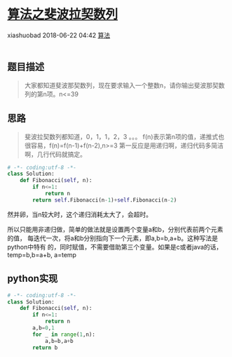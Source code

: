 <div class="blog-article">
    <h1><a href="p.html?p=算法/算法之斐波拉契数列" class="title">算法之斐波拉契数列</a></h1>
    <span class="author">xiashuobad</span>
    <span class="time">2018-06-22 04:42</span>
    <span><a href="tags.html?t=算法" class="tag">算法</a></span>
    </div>
<br/>

## 题目描述 ##
> 大家都知道斐波那契数列，现在要求输入一个整数n，请你输出斐波那契数列的第n项。n<=39
## 思路 ##
> 斐波拉契数列都知道，0，1，1，2，3 。。。
f(n)表示第n项的值，递推式也很容易，f(n)=f(n-1)+f(n-2),n>=3
第一反应是用递归啊，递归代码多简洁啊，几行代码就搞定。

```python
# -*- coding:utf-8 -*-
class Solution:
    def Fibonacci(self, n):
        if n<=1:
            return n
        return self.Fibonacci(n-1)+self.Fibonacci(n-2)
```
然并卵，当n较大时，这个递归消耗太大了，会超时。

所以只能用非递归做，简单的做法就是设置两个变量a和b，分别代表前两个元素的值，
每迭代一次，将a和b分别指向下一个元素，即a,b=b,a+b。这种写法是python中特有
的，同时赋值，不需要借助第三个变量。如果是c或者java的话，temp=b,b=a+b,
a=temp
## python实现 ##
```python
# -*- coding:utf-8 -*-
class Solution:
    def Fibonacci(self, n):
        if n<=1:
            return n
        a,b=0,1
        for _ in range(1,n):
            a,b=b,a+b
        return b
```